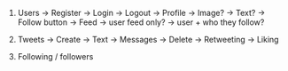 1. Users
    -> Register
    -> Login
    -> Logout
    -> Profile
        -> Image?
        -> Text?
        -> Follow button
    -> Feed
        -> user feed only?
        -> user + who they follow?
2. Tweets
    -> Create
        -> Text
        -> Messages
    -> Delete
    -> Retweeting
    -> Liking

3. Following / followers

